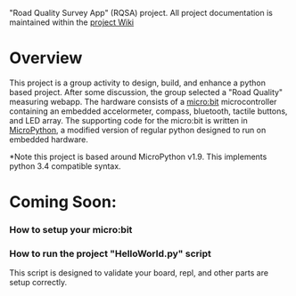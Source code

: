 "Road Quality Survey App" (RQSA) project. All project documentation is maintained within the [project Wiki](https://github.com/empug/road-quality-project/wiki)


# Overview
This project is a group activity to design, build, and enhance a python based project. After some discussion, the group selected a "Road Quality" measuring webapp. The hardware consists of a [micro:bit](http://microbit.org) microcontroller containing an embedded accelormeter, compass, bluetooth, tactile buttons, and LED array. The supporting code for the micro:bit is written in [MicroPython](https://micropython.org), a modified version of regular python designed to run on embedded hardware. 

*Note this project is based around MicroPython v1.9. This implements python 3.4 compatible syntax.

# Coming Soon:

### How to setup your micro:bit

### How to run the project "HelloWorld.py" script
This script is designed to validate your board, repl, and other parts are setup correctly. 
